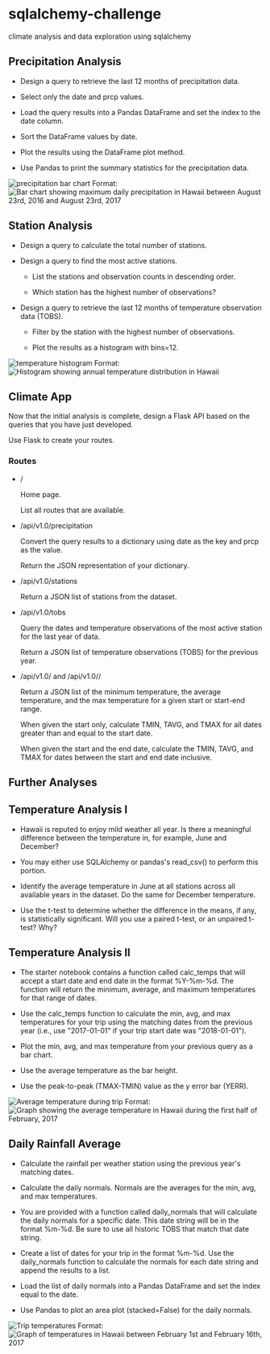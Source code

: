 # sqlalchemy-challenge
climate analysis and data exploration using sqlalchemy

## Precipitation Analysis


* Design a query to retrieve the last 12 months of precipitation data.

* Select only the date and prcp values.

* Load the query results into a Pandas DataFrame and set the index to the date column.

* Sort the DataFrame values by date.

* Plot the results using the DataFrame plot method.

* Use Pandas to print the summary statistics for the precipitation data.

![precipitation bar chart](Images/maximum_daily_precipitation.png)
Format: ![Bar chart showing maximum daily precipitation in Hawaii between August 23rd, 2016 and August 23rd, 2017](url)

## Station Analysis


* Design a query to calculate the total number of stations.

* Design a query to find the most active stations.

    * List the stations and observation counts in descending order.

    * Which station has the highest number of observations?

* Design a query to retrieve the last 12 months of temperature observation data (TOBS).

    * Filter by the station with the highest number of observations.

    * Plot the results as a histogram with bins=12.

![temperature histogram](Images/annual_temperatures_in_Hawaii.png)
Format: ![Histogram showing annual temperature distribution in Hawaii](url)


## Climate App

Now that the initial analysis is complete, design a Flask API based on the queries that you have just developed.

Use Flask to create your routes.

### Routes

* /

    Home page.

    List all routes that are available.



* /api/v1.0/precipitation

    Convert the query results to a dictionary using date as the key and prcp as the value.

    Return the JSON representation of your dictionary.




* /api/v1.0/stations

    Return a JSON list of stations from the dataset.



* /api/v1.0/tobs

    Query the dates and temperature observations of the most active station for the last year of data.

    Return a JSON list of temperature observations (TOBS) for the previous year.




* /api/v1.0/<start> and /api/v1.0/<start>/<end>

    Return a JSON list of the minimum temperature, the average temperature, and the max temperature for a given start or start-end range.

    When given the start only, calculate TMIN, TAVG, and TMAX for all dates greater than and equal to the start date.

    When given the start and the end date, calculate the TMIN, TAVG, and TMAX for dates between the start and end date inclusive.


## Further Analyses


## Temperature Analysis I

* Hawaii is reputed to enjoy mild weather all year. Is there a meaningful difference between the temperature in, for example, June and December?

* You may either use SQLAlchemy or pandas's read_csv() to perform this portion.

* Identify the average temperature in June at all stations across all available years in the dataset. Do the same for December temperature.

* Use the t-test to determine whether the difference in the means, if any, is statistically significant. Will you use a paired t-test, or an unpaired t-test? Why?



## Temperature Analysis II

* The starter notebook contains a function called calc_temps that will accept a start date and end date in the format %Y-%m-%d. The function will return the minimum, average, and maximum temperatures for that range of dates.

* Use the calc_temps function to calculate the min, avg, and max temperatures for your trip using the matching dates from the previous year (i.e., use "2017-01-01" if your trip start date was "2018-01-01").

* Plot the min, avg, and max temperature from your previous query as a bar chart.

* Use the average temperature as the bar height.

* Use the peak-to-peak (TMAX-TMIN) value as the y error bar (YERR).

![Average temperature during trip](Images/trip_avg_temp.png)
Format: ![Graph showing the average temperature in Hawaii during the first half of February, 2017](url)


## Daily Rainfall Average

* Calculate the rainfall per weather station using the previous year's matching dates.

* Calculate the daily normals. Normals are the averages for the min, avg, and max temperatures.

* You are provided with a function called daily_normals that will calculate the daily normals for a specific date. This date string will be in the format %m-%d. Be sure to use all historic TOBS that match that date string.

* Create a list of dates for your trip in the format %m-%d. Use the daily_normals function to calculate the normals for each date string and append the results to a list.

* Load the list of daily normals into a Pandas DataFrame and set the index equal to the date.

* Use Pandas to plot an area plot (stacked=False) for the daily normals.

![Trip temperatures](Images/trip_temperatures_feb_1-16.png)
Format: ![Graph of temperatures in Hawaii between February 1st and February 16th, 2017](url)